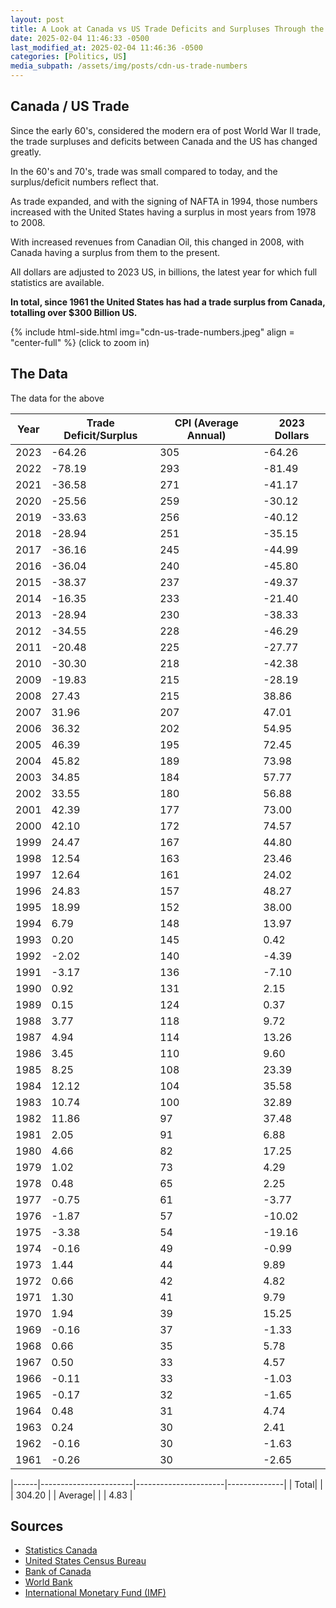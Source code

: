 ```yaml
---
layout: post
title: A Look at Canada vs US Trade Deficits and Surpluses Through the Years
date: 2025-02-04 11:46:33 -0500
last_modified_at: 2025-02-04 11:46:36 -0500
categories: [Politics, US]
media_subpath: /assets/img/posts/cdn-us-trade-numbers
---
```

## Canada / US Trade
Since the early 60's, considered the modern era of post World War II trade, the trade surpluses and deficits between Canada and the US has changed greatly.  

In the 60's and 70's, trade was small compared to today, and the surplus/deficit numbers reflect that.

As trade expanded, and with the signing of NAFTA in 1994, those numbers increased with the United States having a surplus in most years from 1978 to 2008.

With increased revenues from Canadian Oil, this changed in 2008, with Canada having a surplus from them to the present.

All dollars are adjusted to 2023 US, in billions, the latest year for which full statistics are available.  

**In total, since 1961 the United States has had a trade surplus from Canada, totalling over $300 Billion US.**

{% include html-side.html img="cdn-us-trade-numbers.jpeg" align = "center-full" %}
(click to zoom in)
## The Data

The data for the above

| Year | Trade Deficit/Surplus | CPI (Average Annual) | 2023 Dollars |
|------|-----------------------|----------------------|--------------|
| 2023 | -64.26                | 305                  | -64.26       |
| 2022 | -78.19                | 293                  | -81.49       |
| 2021 | -36.58                | 271                  | -41.17       |
| 2020 | -25.56                | 259                  | -30.12       |
| 2019 | -33.63                | 256                  | -40.12       |
| 2018 | -28.94                | 251                  | -35.15       |
| 2017 | -36.16                | 245                  | -44.99       |
| 2016 | -36.04                | 240                  | -45.80       |
| 2015 | -38.37                | 237                  | -49.37       |
| 2014 | -16.35                | 233                  | -21.40       |
| 2013 | -28.94                | 230                  | -38.33       |
| 2012 | -34.55                | 228                  | -46.29       |
| 2011 | -20.48                | 225                  | -27.77       |
| 2010 | -30.30                | 218                  | -42.38       |
| 2009 | -19.83                | 215                  | -28.19       |
| 2008 | 27.43                 | 215                  | 38.86        |
| 2007 | 31.96                 | 207                  | 47.01        |
| 2006 | 36.32                 | 202                  | 54.95        |
| 2005 | 46.39                 | 195                  | 72.45        |
| 2004 | 45.82                 | 189                  | 73.98        |
| 2003 | 34.85                 | 184                  | 57.77        |
| 2002 | 33.55                 | 180                  | 56.88        |
| 2001 | 42.39                 | 177                  | 73.00        |
| 2000 | 42.10                 | 172                  | 74.57        |
| 1999 | 24.47                 | 167                  | 44.80        |
| 1998 | 12.54                 | 163                  | 23.46        |
| 1997 | 12.64                 | 161                  | 24.02        |
| 1996 | 24.83                 | 157                  | 48.27        |
| 1995 | 18.99                 | 152                  | 38.00        |
| 1994 | 6.79                  | 148                  | 13.97        |
| 1993 | 0.20                  | 145                  | 0.42         |
| 1992 | -2.02                 | 140                  | -4.39        |
| 1991 | -3.17                 | 136                  | -7.10        |
| 1990 | 0.92                  | 131                  | 2.15         |
| 1989 | 0.15                  | 124                  | 0.37         |
| 1988 | 3.77                  | 118                  | 9.72         |
| 1987 | 4.94                  | 114                  | 13.26        |
| 1986 | 3.45                  | 110                  | 9.60         |
| 1985 | 8.25                  | 108                  | 23.39        |
| 1984 | 12.12                 | 104                  | 35.58        |
| 1983 | 10.74                 | 100                  | 32.89        |
| 1982 | 11.86                 | 97                   | 37.48        |
| 1981 | 2.05                  | 91                   | 6.88         |
| 1980 | 4.66                  | 82                   | 17.25        |
| 1979 | 1.02                  | 73                   | 4.29         |
| 1978 | 0.48                  | 65                   | 2.25         |
| 1977 | -0.75                 | 61                   | -3.77        |
| 1976 | -1.87                 | 57                   | -10.02       |
| 1975 | -3.38                 | 54                   | -19.16       |
| 1974 | -0.16                 | 49                   | -0.99        |
| 1973 | 1.44                  | 44                   | 9.89         |
| 1972 | 0.66                  | 42                   | 4.82         |
| 1971 | 1.30                  | 41                   | 9.79         |
| 1970 | 1.94                  | 39                   | 15.25        |
| 1969 | -0.16                 | 37                   | -1.33        |
| 1968 | 0.66                  | 35                   | 5.78         |
| 1967 | 0.50                  | 33                   | 4.57         |
| 1966 | -0.11                 | 33                   | -1.03        |
| 1965 | -0.17                 | 32                   | -1.65        |
| 1964 | 0.48                  | 31                   | 4.74         |
| 1963 | 0.24                  | 30                   | 2.41         |
| 1962 | -0.16                 | 30                   | -1.63        |
| 1961 | -0.26                 | 30                   | -2.65        |

|------|-----------------------|----------------------|--------------|
| Total|                       |                      | 304.20       |
| Average|                     |                      | 4.83         |

## Sources

- [Statistics Canada](https://www150.statcan.gc.ca/n1/en/type/data?MM=41)
- [United States Census Bureau](https://www.census.gov/foreign-trade/balance/c1220.html)
- [Bank of Canada](https://www.bankofcanada.ca/rates/price-indexes/cpi)
- [World Bank](https://databank.worldbank.org/source/world-development-indicators)
- [International Monetary Fund (IMF)](https://www.imf.org/en/Data)	
